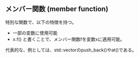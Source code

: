 ## メンバー関数 (member function)

特別な関数で、以下の特徴を持つ。
- 一部の変数に使用可能
- x.f() と書くことで、メンバー関数fを変数xに適用可能。

代表的な、例としては、std::vectorのpush_back()やat()である。
